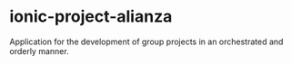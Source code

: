 # ionic-project-alianza
Application for the development of group projects in an orchestrated and orderly manner.
